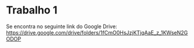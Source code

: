 # Trabalho 1
Se encontra no seguinte link do Google Drive: https://drive.google.com/drive/folders/1fCmO0HsJzjKTjqAaE_z_1KWseN2GODOP
